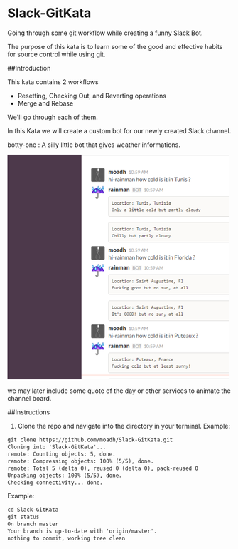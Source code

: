 # Slack-GitKata
Going through some git workflow while creating a funny Slack Bot.

The purpose of this kata is to learn some of the good and effective habits for source control while using git. 

##Introduction

This kata contains 2 workflows 

* Resetting, Checking Out, and Reverting operations
* Merge and Rebase

We'll go through each of them.

In this Kata we will create a custom bot for our newly created Slack channel.

botty-one : A silly little bot that gives weather informations.

<img src = "https://raw.githubusercontent.com/moadh/bottyslack/master/Capture.PNG" width = 500>


we may later include some quote of the day or other services to animate the channel board.



##Instructions

1. Clone the repo and navigate into the directory in your terminal.
Example:
```
git clone https://github.com/moadh/Slack-GitKata.git
Cloning into 'Slack-GitKata'...
remote: Counting objects: 5, done.
remote: Compressing objects: 100% (5/5), done.
remote: Total 5 (delta 0), reused 0 (delta 0), pack-reused 0
Unpacking objects: 100% (5/5), done.
Checking connectivity... done.
```

Example:
```
cd Slack-GitKata
git status
On branch master
Your branch is up-to-date with 'origin/master'.
nothing to commit, working tree clean
```

